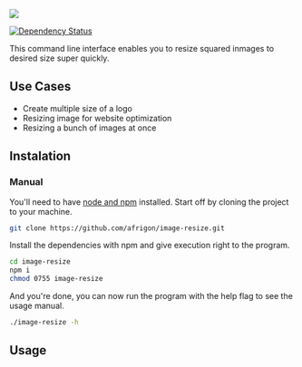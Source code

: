 ![](http://res.cloudinary.com/frigstudio/image/upload/v1514115143/image-resize-banner_guzwlg.jpg)

[![Dependency Status](https://david-dm.org/afrigon/image-resize/status.svg)](https://david-dm.org/afrigon/image-resize)

This command line interface enables you to resize squared inmages to desired size super quickly.

## Use Cases

* Create multiple size of a logo
* Resizing image for website optimization
* Resizing a bunch of images at once

## Instalation

### Manual

You'll need to have [node and npm](https://nodejs.org/en/download/) installed. Start off by cloning the project to your machine.

```sh
git clone https://github.com/afrigon/image-resize.git
```

Install the dependencies with npm and give execution right to the program.

```sh
cd image-resize
npm i
chmod 0755 image-resize
```

And you're done, you can now run the program with the help flag to see the usage manual.

```sh
./image-resize -h
```

## Usage

